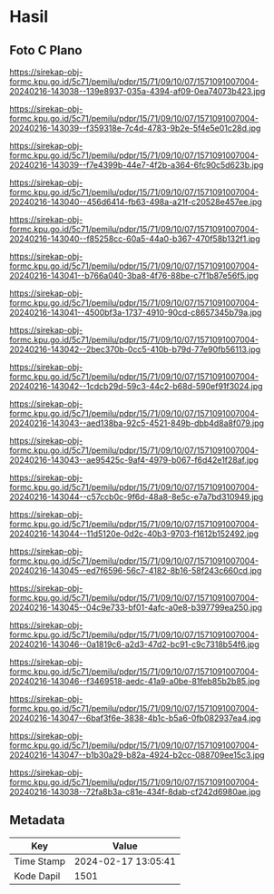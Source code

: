 # Hasil

## Foto C Plano

https://sirekap-obj-formc.kpu.go.id/5c71/pemilu/pdpr/15/71/09/10/07/1571091007004-20240216-143038--139e8937-035a-4394-af09-0ea74073b423.jpg

https://sirekap-obj-formc.kpu.go.id/5c71/pemilu/pdpr/15/71/09/10/07/1571091007004-20240216-143039--f359318e-7c4d-4783-9b2e-5f4e5e01c28d.jpg

https://sirekap-obj-formc.kpu.go.id/5c71/pemilu/pdpr/15/71/09/10/07/1571091007004-20240216-143039--f7e4399b-44e7-4f2b-a364-6fc90c5d623b.jpg

https://sirekap-obj-formc.kpu.go.id/5c71/pemilu/pdpr/15/71/09/10/07/1571091007004-20240216-143040--456d6414-fb63-498a-a21f-c20528e457ee.jpg

https://sirekap-obj-formc.kpu.go.id/5c71/pemilu/pdpr/15/71/09/10/07/1571091007004-20240216-143040--f85258cc-60a5-44a0-b367-470f58b132f1.jpg

https://sirekap-obj-formc.kpu.go.id/5c71/pemilu/pdpr/15/71/09/10/07/1571091007004-20240216-143041--b766a040-3ba8-4f76-88be-c7f1b87e56f5.jpg

https://sirekap-obj-formc.kpu.go.id/5c71/pemilu/pdpr/15/71/09/10/07/1571091007004-20240216-143041--4500bf3a-1737-4910-90cd-c8657345b79a.jpg

https://sirekap-obj-formc.kpu.go.id/5c71/pemilu/pdpr/15/71/09/10/07/1571091007004-20240216-143042--2bec370b-0cc5-410b-b79d-77e90fb56113.jpg

https://sirekap-obj-formc.kpu.go.id/5c71/pemilu/pdpr/15/71/09/10/07/1571091007004-20240216-143042--1cdcb29d-59c3-44c2-b68d-590ef91f3024.jpg

https://sirekap-obj-formc.kpu.go.id/5c71/pemilu/pdpr/15/71/09/10/07/1571091007004-20240216-143043--aed138ba-92c5-4521-849b-dbb4d8a8f079.jpg

https://sirekap-obj-formc.kpu.go.id/5c71/pemilu/pdpr/15/71/09/10/07/1571091007004-20240216-143043--ae95425c-9af4-4979-b067-f6d42e1f28af.jpg

https://sirekap-obj-formc.kpu.go.id/5c71/pemilu/pdpr/15/71/09/10/07/1571091007004-20240216-143044--c57ccb0c-9f6d-48a8-8e5c-e7a7bd310949.jpg

https://sirekap-obj-formc.kpu.go.id/5c71/pemilu/pdpr/15/71/09/10/07/1571091007004-20240216-143044--11d5120e-0d2c-40b3-9703-f1612b152492.jpg

https://sirekap-obj-formc.kpu.go.id/5c71/pemilu/pdpr/15/71/09/10/07/1571091007004-20240216-143045--ed7f6596-56c7-4182-8b16-58f243c660cd.jpg

https://sirekap-obj-formc.kpu.go.id/5c71/pemilu/pdpr/15/71/09/10/07/1571091007004-20240216-143045--04c9e733-bf01-4afc-a0e8-b397799ea250.jpg

https://sirekap-obj-formc.kpu.go.id/5c71/pemilu/pdpr/15/71/09/10/07/1571091007004-20240216-143046--0a1819c6-a2d3-47d2-bc91-c9c7318b54f6.jpg

https://sirekap-obj-formc.kpu.go.id/5c71/pemilu/pdpr/15/71/09/10/07/1571091007004-20240216-143046--f3469518-aedc-41a9-a0be-81feb85b2b85.jpg

https://sirekap-obj-formc.kpu.go.id/5c71/pemilu/pdpr/15/71/09/10/07/1571091007004-20240216-143047--6baf3f6e-3838-4b1c-b5a6-0fb082937ea4.jpg

https://sirekap-obj-formc.kpu.go.id/5c71/pemilu/pdpr/15/71/09/10/07/1571091007004-20240216-143047--b1b30a29-b82a-4924-b2cc-088709ee15c3.jpg

https://sirekap-obj-formc.kpu.go.id/5c71/pemilu/pdpr/15/71/09/10/07/1571091007004-20240216-143038--72fa8b3a-c81e-434f-8dab-cf242d6980ae.jpg


## Metadata

| Key        | Value               |
| ---------- | ------------------- |
| Time Stamp | 2024-02-17 13:05:41 |
| Kode Dapil | 1501                |



